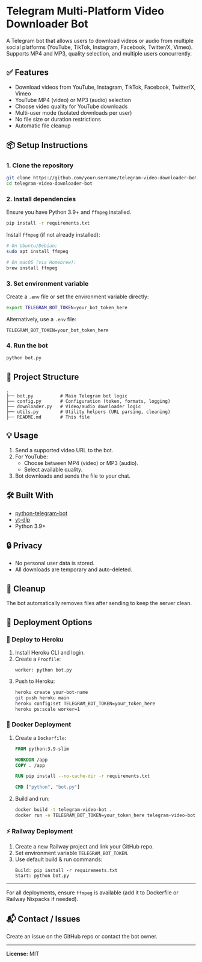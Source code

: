 
# Telegram Multi-Platform Video Downloader Bot

A Telegram bot that allows users to download videos or audio from multiple social platforms (YouTube, TikTok, Instagram, Facebook, Twitter/X, Vimeo). Supports MP4 and MP3, quality selection, and multiple users concurrently.

## ✅ Features
- Download videos from YouTube, Instagram, TikTok, Facebook, Twitter/X, Vimeo
- YouTube MP4 (video) or MP3 (audio) selection
- Choose video quality for YouTube downloads
- Multi-user mode (isolated downloads per user)
- No file size or duration restrictions
- Automatic file cleanup

## 📦 Setup Instructions

### 1. Clone the repository
```bash
git clone https://github.com/yourusername/telegram-video-downloader-bot.git
cd telegram-video-downloader-bot
```

### 2. Install dependencies
Ensure you have Python 3.9+ and `ffmpeg` installed.
```bash
pip install -r requirements.txt
```

Install `ffmpeg` (if not already installed):
```bash
# On Ubuntu/Debian:
sudo apt install ffmpeg

# On macOS (via Homebrew):
brew install ffmpeg
```

### 3. Set environment variable
Create a `.env` file or set the environment variable directly:
```bash
export TELEGRAM_BOT_TOKEN=your_bot_token_here
```

Alternatively, use a `.env` file:
```env
TELEGRAM_BOT_TOKEN=your_bot_token_here
```

### 4. Run the bot
```bash
python bot.py
```

## 📁 Project Structure
```
.
├── bot.py          # Main Telegram bot logic
├── config.py       # Configuration (token, formats, logging)
├── downloader.py   # Video/audio downloader logic
├── utils.py        # Utility helpers (URL parsing, cleaning)
├── README.md       # This file
```

## 💡 Usage
1. Send a supported video URL to the bot.
2. For YouTube:
   - Choose between MP4 (video) or MP3 (audio).
   - Select available quality.
3. Bot downloads and sends the file to your chat.

## 🛠 Built With
- [python-telegram-bot](https://github.com/python-telegram-bot/python-telegram-bot)
- [yt-dlp](https://github.com/yt-dlp/yt-dlp)
- Python 3.9+

## 🔒 Privacy
- No personal user data is stored.
- All downloads are temporary and auto-deleted.

## 🧹 Cleanup
The bot automatically removes files after sending to keep the server clean.

## 🚀 Deployment Options

### 🔧 Deploy to Heroku
1. Install Heroku CLI and login.
2. Create a `Procfile`:
    ```
    worker: python bot.py
    ```
3. Push to Heroku:
    ```bash
    heroku create your-bot-name
    git push heroku main
    heroku config:set TELEGRAM_BOT_TOKEN=your_token_here
    heroku ps:scale worker=1
    ```

### 🐳 Docker Deployment
1. Create a `Dockerfile`:
    ```Dockerfile
    FROM python:3.9-slim

    WORKDIR /app
    COPY . /app

    RUN pip install --no-cache-dir -r requirements.txt

    CMD ["python", "bot.py"]
    ```

2. Build and run:
    ```bash
    docker build -t telegram-video-bot .
    docker run -e TELEGRAM_BOT_TOKEN=your_token_here telegram-video-bot
    ```

### ⚡ Railway Deployment
1. Create a new Railway project and link your GitHub repo.
2. Set environment variable `TELEGRAM_BOT_TOKEN`.
3. Use default build & run commands:
    ```
    Build: pip install -r requirements.txt
    Start: python bot.py
    ```

---

For all deployments, ensure `ffmpeg` is available (add it to Dockerfile or Railway Nixpacks if needed).

## 📬 Contact / Issues
Create an issue on the GitHub repo or contact the bot owner.

---

**License:** MIT
